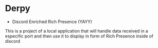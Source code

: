 # Derpy

- Discord Enriched Rich Presence (YAYY)

This is a project of a local application that will handle data received in a especific port and then use it to display in form of Rich Presence inside of discord
